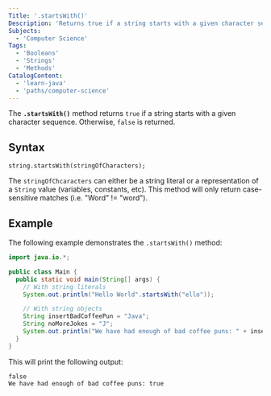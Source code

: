 ```yaml
---
Title: '.startsWith()'
Description: 'Returns true if a string starts with a given character sequence and false otherwise.'
Subjects:
  - 'Computer Science'
Tags:
  - 'Booleans'
  - 'Strings'
  - 'Methods'
CatalogContent:
  - 'learn-java'
  - 'paths/computer-science'
---
```


The **`.startsWith()`** method returns `true` if a string starts with a given character sequence. Otherwise, `false` is returned.

## Syntax

```pseudo
string.startsWith(stringOfCharacters);
```

The `stringOfChcaracters` can either be a string literal or a representation of a `String` value (variables, constants, etc).
This method will only return case-sensitive matches (i.e. "Word" != "word").

## Example

The following example demonstrates the `.startsWith()` method:

```java
import java.io.*;

public class Main {
  public static void main(String[] args) {
    // With string literals
    System.out.println("Hello World".startsWith("ello"));

    // With string objects
    String insertBadCoffeePun = "Java";
    String noMoreJokes = "J";
    System.out.println("We have had enough of bad coffee puns: " + insertBadCoffeePun.startsWith(noMoreJokes));
  }
}
```

This will print the following output:

```shell
false
We have had enough of bad coffee puns: true
```
